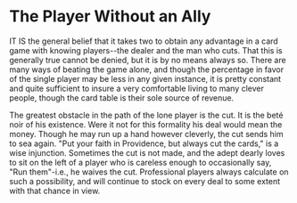 # The Player Without an Ally

IT IS the general belief that it takes two to obtain any advantage in a card game with knowing players--the dealer and the man who cuts. That this is generally true cannot be denied, but it is by no means always so. There are many ways of beating the game alone, and though the percentage in favor of the single player may be less in any given instance, it is pretty constant and quite sufficient to insure a very comfortable living to many clever people, though the card table is their sole source of revenue.

The greatest obstacle in the path of the lone player is the cut. It is the beté noir of his existence. Were it not for this formality his deal would mean the money. Though he may run up a hand however cleverly, the cut sends him to sea again. "Put your faith in Providence, but always cut the cards," is a wise injunction. Sometimes the cut is not made, and the adept dearly loves to sit on the left of a player who is careless enough to occasionally say, "Run them"-i.e., he waives the cut. Professional players always calculate on such a possibility, and will continue to stock on every deal to some extent with that chance in view.
